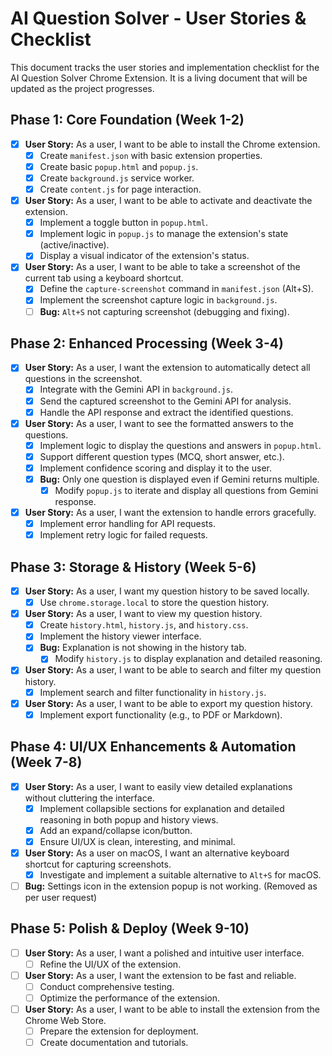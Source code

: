 # AI Question Solver - User Stories & Checklist

This document tracks the user stories and implementation checklist for the AI Question Solver Chrome Extension. It is a living document that will be updated as the project progresses.

## Phase 1: Core Foundation (Week 1-2)

*   [x] **User Story:** As a user, I want to be able to install the Chrome extension.
    *   [x] Create `manifest.json` with basic extension properties.
    *   [x] Create basic `popup.html` and `popup.js`.
    *   [x] Create `background.js` service worker.
    *   [x] Create `content.js` for page interaction.
*   [x] **User Story:** As a user, I want to be able to activate and deactivate the extension.
    *   [x] Implement a toggle button in `popup.html`.
    *   [x] Implement logic in `popup.js` to manage the extension's state (active/inactive).
    *   [x] Display a visual indicator of the extension's status.
*   [x] **User Story:** As a user, I want to be able to take a screenshot of the current tab using a keyboard shortcut.
    *   [x] Define the `capture-screenshot` command in `manifest.json` (Alt+S).
    *   [x] Implement the screenshot capture logic in `background.js`.
    *   [ ] **Bug:** `Alt+S` not capturing screenshot (debugging and fixing).

## Phase 2: Enhanced Processing (Week 3-4)

*   [x] **User Story:** As a user, I want the extension to automatically detect all questions in the screenshot.
    *   [x] Integrate with the Gemini API in `background.js`.
    *   [x] Send the captured screenshot to the Gemini API for analysis.
    *   [x] Handle the API response and extract the identified questions.
*   [x] **User Story:** As a user, I want to see the formatted answers to the questions.
    *   [x] Implement logic to display the questions and answers in `popup.html`.
    *   [x] Support different question types (MCQ, short answer, etc.).
    *   [x] Implement confidence scoring and display it to the user.
    *   [x] **Bug:** Only one question is displayed even if Gemini returns multiple.
        *   [x] Modify `popup.js` to iterate and display all questions from Gemini response.
*   [x] **User Story:** As a user, I want the extension to handle errors gracefully.
    *   [x] Implement error handling for API requests.
    *   [x] Implement retry logic for failed requests.

## Phase 3: Storage & History (Week 5-6)

*   [x] **User Story:** As a user, I want my question history to be saved locally.
    *   [x] Use `chrome.storage.local` to store the question history.
*   [x] **User Story:** As a user, I want to view my question history.
    *   [x] Create `history.html`, `history.js`, and `history.css`.
    *   [x] Implement the history viewer interface.
    *   [x] **Bug:** Explanation is not showing in the history tab.
        *   [x] Modify `history.js` to display explanation and detailed reasoning.
*   [x] **User Story:** As a user, I want to be able to search and filter my question history.
    *   [x] Implement search and filter functionality in `history.js`.
*   [x] **User Story:** As a user, I want to be able to export my question history.
    *   [x] Implement export functionality (e.g., to PDF or Markdown).

## Phase 4: UI/UX Enhancements & Automation (Week 7-8)

*   [x] **User Story:** As a user, I want to easily view detailed explanations without cluttering the interface.
    *   [x] Implement collapsible sections for explanation and detailed reasoning in both popup and history views.
    *   [x] Add an expand/collapse icon/button.
    *   [x] Ensure UI/UX is clean, interesting, and minimal.
*   [x] **User Story:** As a user on macOS, I want an alternative keyboard shortcut for capturing screenshots.
    *   [x] Investigate and implement a suitable alternative to `Alt+S` for macOS.
*   [ ] **Bug:** Settings icon in the extension popup is not working. (Removed as per user request)

## Phase 5: Polish & Deploy (Week 9-10)

*   [ ] **User Story:** As a user, I want a polished and intuitive user interface.
    *   [ ] Refine the UI/UX of the extension.
*   [ ] **User Story:** As a user, I want the extension to be fast and reliable.
    *   [ ] Conduct comprehensive testing.
    *   [ ] Optimize the performance of the extension.
*   [ ] **User Story:** As a user, I want to be able to install the extension from the Chrome Web Store.
    *   [ ] Prepare the extension for deployment.
    *   [ ] Create documentation and tutorials.
